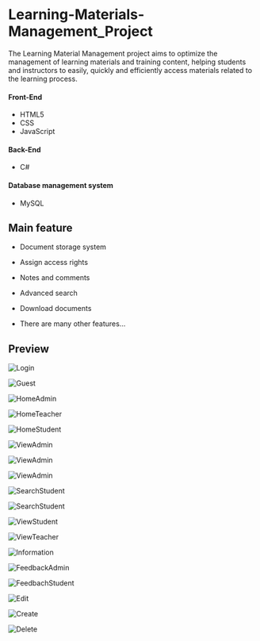 # Learning-Materials-Management_Project
The Learning Material Management project aims to optimize the management of learning materials and training content, helping students and instructors to easily, quickly and efficiently access materials related to the learning process.
#### Front-End
- HTML5
- CSS
- JavaScript

#### Back-End
- C#

#### Database management system
- MySQL

## Main feature
- Document storage system

- Assign access rights
- Notes and comments
- Advanced search
- Download documents
- There are many other features...

## Preview
![Login](https://github.com/KhacTung19/Learning-Materials-Management/assets/116837703/af4b0396-b899-4064-9476-acefad854553) 

![Guest](https://github.com/KhacTung19/Learning-Materials-Management/assets/116837703/1b87388c-dfd6-412a-b697-50eba5f1c4d5)

![HomeAdmin](https://github.com/KhacTung19/Learning-Materials-Management/assets/116837703/7f347182-bae8-4b84-858f-6f99adbadafd)

![HomeTeacher](https://github.com/KhacTung19/Learning-Materials-Management/assets/116837703/90b6fd34-99bf-453d-8c62-bbe5d1b1a98f)

![HomeStudent](https://github.com/KhacTung19/Learning-Materials-Management/assets/116837703/b0cbfeaa-e24f-4d36-854a-6593d97dfc9d)

![ViewAdmin](https://github.com/KhacTung19/Learning-Materials-Management/assets/116837703/9ae5f132-275c-40c3-b930-f9ddf921c9fb)

![ViewAdmin](https://github.com/KhacTung19/Learning-Materials-Management/assets/116837703/be0bd94b-e02d-44de-bb68-f48f3845a44d)

![ViewAdmin](https://github.com/KhacTung19/Learning-Materials-Management/assets/116837703/2d9f44e9-a1e9-48d4-9544-25bd5413a83c)

![SearchStudent](https://github.com/KhacTung19/Learning-Materials-Management/assets/116837703/31171a13-8a45-4b31-8169-c0f49544fdef)

![SearchStudent](https://github.com/KhacTung19/Learning-Materials-Management/assets/116837703/92308486-4c4f-437f-a089-561256ccd6e4)

![ViewStudent](https://github.com/KhacTung19/Learning-Materials-Management/assets/116837703/ff843572-e3a6-4aca-82cf-abe6464d4368)

![ViewTeacher](https://github.com/KhacTung19/Learning-Materials-Management/assets/116837703/00c74207-6ddd-4b3e-bf51-3ec88a1545d8)

![Information](https://github.com/KhacTung19/Learning-Materials-Management/assets/116837703/8db26faa-fd1e-41db-b0c2-2f1eac49e1b6)

![FeedbackAdmin](https://github.com/KhacTung19/Learning-Materials-Management/assets/116837703/8ae91fcd-2b56-4a6d-a503-2b75219fd8cd)

![FeedbachStudent](https://github.com/KhacTung19/Learning-Materials-Management/assets/116837703/9d11b9ea-c422-470a-b335-d0b7a780c33d)

![Edit](https://github.com/KhacTung19/Learning-Materials-Management/assets/116837703/f2168661-9042-41c6-a432-5a53646e98ed)

![Create](https://github.com/KhacTung19/Learning-Materials-Management/assets/116837703/2016a8de-edaf-4c15-8979-71c94a54fde5)

![Delete](https://github.com/KhacTung19/Learning-Materials-Management/assets/116837703/f4369e14-416e-46ca-9b4f-9b754300fabd)




